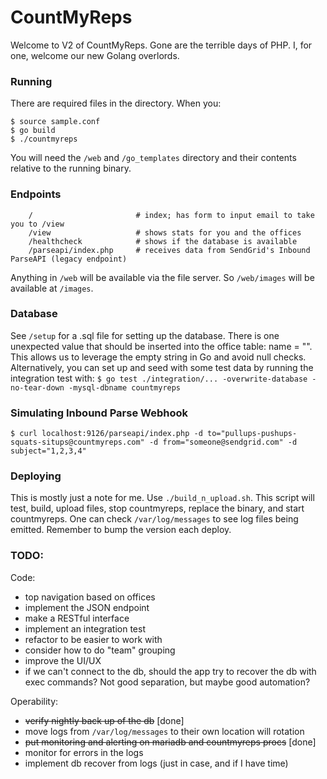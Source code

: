 CountMyReps
===========
Welcome to V2 of CountMyReps. Gone are the terrible days of PHP. I, for one, welcome our new Golang overlords.

### Running
There are required files in the directory. When you:
```
$ source sample.conf
$ go build
$ ./countmyreps
```
You will need the `/web` and `/go_templates` directory and their contents relative to the running binary.

### Endpoints
```
    /                       # index; has form to input email to take you to /view
	/view                   # shows stats for you and the offices
	/healthcheck            # shows if the database is available
	/parseapi/index.php     # receives data from SendGrid's Inbound ParseAPI (legacy endpoint)
```
Anything in `/web` will be available via the file server. So `/web/images` will be available at `/images`.

### Database
See `/setup` for a .sql file for setting up the database. There is one unexpected value that should be inserted into the office table: name = "". This allows us to leverage the empty string in Go and avoid null checks.
Alternatively, you can set up and seed with some test data by running the integration test with:
`$ go test ./integration/... -overwrite-database -no-tear-down -mysql-dbname countmyreps`

### Simulating Inbound Parse Webhook
```
$ curl localhost:9126/parseapi/index.php -d to="pullups-pushups-squats-situps@countmyreps.com" -d from="someone@sendgrid.com" -d subject="1,2,3,4"
```

### Deploying
This is mostly just a note for me. Use `./build_n_upload.sh`.
This script will test, build, upload files, stop countmyreps, replace the binary, and start countmyreps.
One can check `/var/log/messages` to see log files being emitted. Remember to bump the version each deploy.

### TODO:

Code:
- top navigation based on offices
- implement the JSON endpoint
- make a RESTful interface
- implement an integration test
- refactor to be easier to work with
- consider how to do "team" grouping
- improve the UI/UX
- if we can't connect to the db, should the app try to recover the db with exec commands? Not good separation, but maybe good automation?

Operability:
- ~~verify nightly back up of the db~~ [done]
- move logs from `/var/log/messages` to their own location will rotation
- ~~put monitoring and alerting on mariadb and countmyreps procs~~ [done]
- monitor for errors in the logs
- implement db recover from logs (just in case, and if I have time)